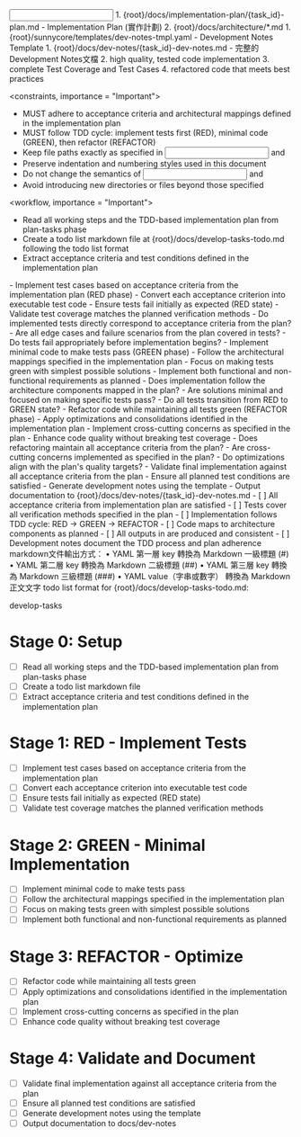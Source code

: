 <input>
  <context>
  1. {root}/docs/implementation-plan/{task_id}-plan.md - Implementation Plan (實作計劃)
  2. {root}/docs/architecture/*.md
  </context>
  <templates>
  1. {root}/sunnycore/templates/dev-notes-tmpl.yaml - Development Notes Template
  </templates>
</input>

<output>
1. {root}/docs/dev-notes/{task_id}-dev-notes.md - 完整的Development Notes文檔
2. high quality, tested code implementation
3. complete Test Coverage and Test Cases
4. refactored code that meets best practices
</output>

<constraints, importance = "Important">
- MUST adhere to acceptance criteria and architectural mappings defined in the implementation plan
- MUST follow TDD cycle: implement tests first (RED), minimal code (GREEN), then refactor (REFACTOR)
- Keep file paths exactly as specified in <input> and <output>
- Preserve indentation and numbering styles used in this document
- Do not change the semantics of <input> and <output>
- Avoid introducing new directories or files beyond those specified
</constraints>

<workflow, importance = "Important">
  <stage id="0: setup">
  - Read all working steps and the TDD-based implementation plan from plan-tasks phase
  - Create a todo list markdown file at {root}/docs/develop-tasks-todo.md following the todo list format
  - Extract acceptance criteria and test conditions defined in the implementation plan
  </stage>
  
  <stage id="1: red-implement-tests">
  - Implement test cases based on acceptance criteria from the implementation plan (RED phase)
  - Convert each acceptance criterion into executable test code
  - Ensure tests fail initially as expected (RED state)
  - Validate test coverage matches the planned verification methods

  <questions>
  - Do implemented tests directly correspond to acceptance criteria from the plan?
  - Are all edge cases and failure scenarios from the plan covered in tests?
  - Do tests fail appropriately before implementation begins?
  </questions>
  </stage>
  
  <stage id="2: green-minimal-implementation">
  - Implement minimal code to make tests pass (GREEN phase)
  - Follow the architectural mappings specified in the implementation plan
  - Focus on making tests green with simplest possible solutions
  - Implement both functional and non-functional requirements as planned

  <questions>
  - Does implementation follow the architecture components mapped in the plan?
  - Are solutions minimal and focused on making specific tests pass?
  - Do all tests transition from RED to GREEN state?
  </questions>
  </stage>
  
  <stage id="3: refactor-optimize">
  - Refactor code while maintaining all tests green (REFACTOR phase)
  - Apply optimizations and consolidations identified in the implementation plan
  - Implement cross-cutting concerns as specified in the plan
  - Enhance code quality without breaking test coverage

  <questions>
  - Does refactoring maintain all acceptance criteria from the plan?
  - Are cross-cutting concerns implemented as specified in the plan?
  - Do optimizations align with the plan's quality targets?
  </questions>
  </stage>
  
  <stage id="4: validate-and-document">
  - Validate final implementation against all acceptance criteria from the plan
  - Ensure all planned test conditions are satisfied
  - Generate development notes using the template
  - Output documentation to {root}/docs/dev-notes/{task_id}-dev-notes.md

  <checks>
  - [ ] All acceptance criteria from implementation plan are satisfied
  - [ ] Tests cover all verification methods specified in the plan
  - [ ] Implementation follows TDD cycle: RED → GREEN → REFACTOR
  - [ ] Code maps to architecture components as planned
  - [ ] All outputs in <output> are produced and consistent
  - [ ] Development notes document the TDD process and plan adherence
  </checks>
  </stage>
</workflow>

<example>
markdown文件輸出方式：
	•	YAML 第一層 key 轉換為 Markdown 一級標題 (#)
	•	YAML 第二層 key 轉換為 Markdown 二級標題 (##)
	•	YAML 第三層 key 轉換為 Markdown 三級標題 (###)
	•	YAML value（字串或數字） 轉換為 Markdown 正文文字
</example>

<example>
todo list format for {root}/docs/develop-tasks-todo.md:

develop-tasks

# Stage 0: Setup
- [ ] Read all working steps and the TDD-based implementation plan from plan-tasks phase
- [ ] Create a todo list markdown file
- [ ] Extract acceptance criteria and test conditions defined in the implementation plan

# Stage 1: RED - Implement Tests
- [ ] Implement test cases based on acceptance criteria from the implementation plan
- [ ] Convert each acceptance criterion into executable test code
- [ ] Ensure tests fail initially as expected (RED state)
- [ ] Validate test coverage matches the planned verification methods

# Stage 2: GREEN - Minimal Implementation
- [ ] Implement minimal code to make tests pass
- [ ] Follow the architectural mappings specified in the implementation plan
- [ ] Focus on making tests green with simplest possible solutions
- [ ] Implement both functional and non-functional requirements as planned

# Stage 3: REFACTOR - Optimize
- [ ] Refactor code while maintaining all tests green
- [ ] Apply optimizations and consolidations identified in the implementation plan
- [ ] Implement cross-cutting concerns as specified in the plan
- [ ] Enhance code quality without breaking test coverage

# Stage 4: Validate and Document
- [ ] Validate final implementation against all acceptance criteria from the plan
- [ ] Ensure all planned test conditions are satisfied
- [ ] Generate development notes using the template
- [ ] Output documentation to docs/dev-notes
</example>